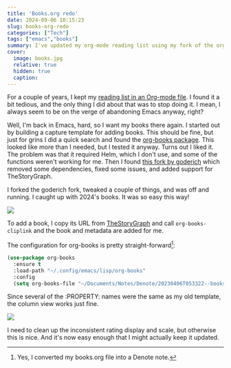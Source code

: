 ```yaml
---
title: 'Books.org redo'
date: 2024-09-06 10:15:23
slug: books-org-redo
categories: ["Tech"]
tags: ["emacs","books"]
summary: I've updated my org-mode reading list using my fork of the org-books package
cover:
  image: books.jpg
  relative: true
  hidden: true
  caption:
---
```




For a couple of years, I kept my [reading list in an Org-mode file](https://baty.blog/2022/book-logging-in-emacs). I found it a bit tedious, and the only thing I did about that was to stop doing it. I mean, I always seem to be on the verge of abandoning Emacs anyway, right?

Well, I'm back in Emacs, hard, so I want my books there again. I started out by building a capture template for adding books. This should be fine, but just for grins I did a quick search and found the [org-books package](https://github.com/lepisma/org-books). This looked like more than I needed, but I tested it anyway. Turns out I liked it. The problem was that it required Helm, which I don't use, and some of the functions weren't working for me. Then I found [this fork by goderich](https://github.com/goderich/org-books) which removed some dependencies, fixed some issues, and added support for TheStoryGraph.

I forked the goderich fork, tweaked a couple of things, and was off and running. I caught up with 2024's books. It was so easy this way!


![](/img/2024/09/2024-09-06-books.jpg)

To add a book, I copy its URL from [TheStoryGraph](https://thestorygraph.com) and call `org-books-cliplink` and the book and metadata are added for me.

The configuration for org-books is pretty straight-forward[^moved]:

```lisp
(use-package org-books
  :ensure t
  :load-path "~/.config/emacs/lisp/org-books"
  :config
  (setq org-books-file "~/Documents/Notes/Denote/20230406T053322--books__meta.org"))
```

Since several of the :PROPERTY: names were the same as my old template, the column view works just fine.

![](/img/2024/09/2024-09-06-book-table.jpg)

I need to clean up the inconsistent rating display and scale, but otherwise this is nice. And it's now easy enough that I might actually keep it updated.

[^moved]: Yes, I converted my books.org file into a Denote note.


